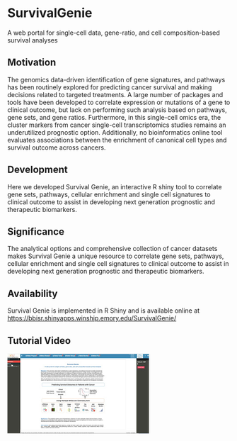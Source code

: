 # SurvivalGenie

A web portal for single-cell data, gene-ratio, and cell composition-based survival analyses

## Motivation
The genomics data-driven identification of gene signatures, and pathways has been routinely explored for predicting cancer survival and making decisions related to targeted treatments. A large number of packages and tools have been developed to correlate expression or mutations of a gene to clinical outcome, but lack on performing such analysis based on pathways, gene sets, and gene ratios. Furthermore, in this single-cell omics era, the cluster markers from cancer single-cell transcriptomics studies remains an underutilized prognostic option. Additionally, no bioinformatics online tool evaluates associations between the enrichment of canonical cell types and survival outcome across cancers. 

## Development
Here we developed Survival Genie, an interactive R shiny tool to correlate gene sets, pathways, cellular enrichment and single cell signatures to clinical outcome to assist in developing next generation prognostic and therapeutic biomarkers.  

## Significance
The analytical options and comprehensive collection of cancer datasets makes Survival Genie a unique resource to correlate gene sets, pathways, cellular enrichment and single cell signatures to clinical outcome to assist in developing next generation prognostic and therapeutic biomarkers.

## Availability
Survival Genie is implemented in R Shiny and is available online at https://bbisr.shinyapps.winship.emory.edu/SurvivalGenie/


## Tutorial Video

[![Alt text](mqdefault_6s-1.jpg)](https://www.youtube.com/watch?v=H5s6OYvwwoo)
